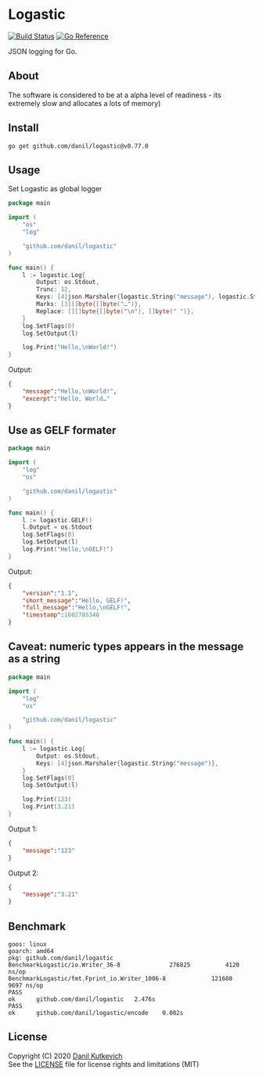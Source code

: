 # Logastic

[![Build Status](https://cloud.drone.io/api/badges/danil/logastic/status.svg)](https://cloud.drone.io/danil/logastic)
[![Go Reference](https://pkg.go.dev/badge/github.com/danil/logastic.svg)](https://pkg.go.dev/github.com/danil/logastic)

JSON logging for Go.

## About

The software is considered to be at a alpha level of readiness -
its extremely slow and allocates a lots of memory)

## Install

    go get github.com/danil/logastic@v0.77.0

## Usage

Set Logastic as global logger

```go
package main

import (
    "os"
    "log"

    "github.com/danil/logastic"
)

func main() {
    l := logastic.Log{
        Output: os.Stdout,
        Trunc: 12,
        Keys: [4]json.Marshaler{logastic.String("message"), logastic.String("excerpt")},
        Marks: [3][]byte{[]byte("…")},
        Replace: [][]byte{[]byte("\n"), []byte(" ")},
    }
    log.SetFlags(0)
    log.SetOutput(l)

    log.Print("Hello,\nWorld!")
}
```

Output:

```json
{
    "message":"Hello,\nWorld!",
    "excerpt":"Hello, World…"
}
```

## Use as GELF formater

```go
package main

import (
    "log"
    "os"

    "github.com/danil/logastic"
)

func main() {
    l := logastic.GELF()
    l.Output = os.Stdout
    log.SetFlags(0)
    log.SetOutput(l)
    log.Print("Hello,\nGELF!")
}
```

Output:

```json
{
    "version":"1.1",
    "short_message":"Hello, GELF!",
    "full_message":"Hello,\nGELF!",
    "timestamp":1602785340
}
```

## Caveat: numeric types appears in the message as a string

```go
package main

import (
    "log"
    "os"

    "github.com/danil/logastic"
)

func main() {
    l := logastic.Log{
        Output: os.Stdout,
        Keys: [4]json.Marshaler{logastic.String("message")},
    }
    log.SetFlags(0)
    log.SetOutput(l)

    log.Print(123)
    log.Print(3.21)
}
```

Output 1:

```json
{
    "message":"123"
}
```

Output 2:

```json
{
    "message":"3.21"
}
```

## Benchmark

```
goos: linux
goarch: amd64
pkg: github.com/danil/logastic
BenchmarkLogastic/io.Writer_36-8         	  276825	      4120 ns/op
BenchmarkLogastic/fmt.Fprint_io.Writer_1006-8         	  121680	      9697 ns/op
PASS
ok  	github.com/danil/logastic	2.476s
PASS
ok  	github.com/danil/logastic/encode	0.002s
```

## License

Copyright (C) 2020 [Danil Kutkevich](https://github.com/danil)  
See the [LICENSE](./LICENSE) file for license rights and limitations (MIT)
